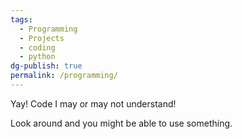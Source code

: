 ```yaml
---
tags:
  - Programming
  - Projects
  - coding
  - python
dg-publish: true
permalink: /programming/
---
```

Yay! Code I may or may not understand!

Look around and you might be able to use something. 

